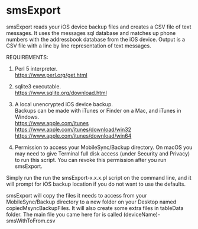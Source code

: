 # smsExport
smsExport reads your iOS device backup files and creates a CSV file of text messages.  It uses the messages sql database and matches up phone numbers with the addressbook database from the iOS device.  Output is a CSV file with a line by line representation of text messages.

REQUIREMENTS:

1) Perl 5 interpreter. <BR>
https://www.perl.org/get.html

2) sqlite3 executable. <BR>
https://www.sqlite.org/download.html

3) A local unencrypted iOS device backup.  
Backups can be made with iTunes or Finder on a Mac, and iTunes in Windows.<BR>
https://www.apple.com/itunes <BR>
https://www.apple.com/itunes/download/win32 <BR>
https://www.apple.com/itunes/download/win64 <BR>

4) Permission to access your MobileSync/Backup directory. On macOS you may need to give Terminal full disk access (under Security and Privacy) to run this script.  You can revoke this permission after you run smsExport.

Simply run the run the smsExport-x.x.x.pl script on the command line, and it will prompt for iOS backup location if you do not want to use the defaults.
 
smsExport will copy the files it needs to access from your MobileSync/Backup directory to a new folder on your Desktop named copiedMsyncBackupFiles.  It will also create some extra files in tableData folder.  The main file you came here for is called (deviceName)-smsWithToFrom.csv
  

